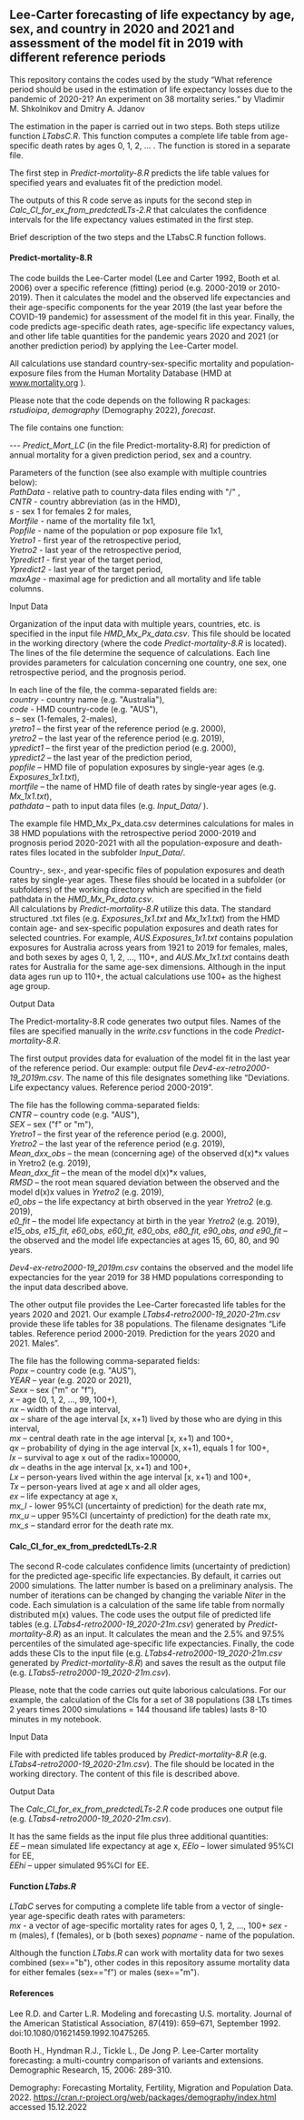 ## Lee-Carter forecasting of life expectancy by age, sex, and country in 2020 and 2021 and assessment of the model fit in 2019 with different reference periods  

This repository contains the codes used by the study 
“What reference period should be used in the estimation of life expectancy losses due to the 
pandemic of 2020-21? An experiment on 38 mortality series.“ 
by Vladimir M. Shkolnikov and Dmitry A. Jdanov

The estimation in the paper is carried out in two steps. Both steps utilize function *LTabsC.R*.
This function computes a complete life table from age-specific death rates by ages 0, 1, 2, ... .
The function is stored in a separate file.  
  
The first step in *Predict-mortality-8.R* predicts the life table values for specified years
and evaluates fit of the prediction model.  

The outputs of this R code serve as inputs for the second step in *Calc_CI_for_ex_from_predctedLTs-2.R* 
that calculates the confidence intervals for the life expectancy values estimated in the first step.   

Brief description of the two steps and the LTabsC.R function follows.


#### Predict-mortality-8.R

The code builds the Lee-Carter model (Lee and Carter 1992, Booth et al. 2006) over a specific 
reference (fitting) period (e.g. 2000-2019 or 2010-2019). Then it calculates the model and the 
observed life expectancies and their age-specific components for the year 2019 (the last year 
before the COVID-19 pandemic) for assessment of the model fit in this year. Finally, the code 
predicts age-specific death rates, age-specific life expectancy values, and other life table 
quantities for the pandemic years 2020 and 2021 (or another prediction period) by applying 
the Lee-Carter model.  

All calculations use standard country-sex-specific mortality and population-exposure files 
from the Human Mortality Database (HMD at www.mortality.org ).  

Please note that the code depends on the following R packages:  
*rstudioipa*, *demography* (Demography 2022), *forecast*.  

The file contains one function:  
  
--- *Predict_Mort_LC* (in the file Predict-mortality-8.R) for prediction of annual mortality
     for a given prediction period, sex and a country.  
     
Parameters of the function (see also example with multiple countries below):  
   *PathData* - relative path to country-data files ending with "/" ,  
   *CNTR* - country abbreviation (as in the HMD),  
   *s* - sex 1 for females  2 for males,  
   *Mortfile* - name of the mortality file 1x1,  
   *Popfile* - name of the population or pop exposure file 1x1,  
   *Yretro1* - first year of the retrospective period,  
   *Yretro2* - last year of the retrospective period,  
   *Ypredict1* - first year of the target period,  
   *Ypredict2* - last year of the target period,  
   *maxAge* - maximal age for prediction and all mortality and life table columns.  
  
Input Data 

Organization of the input data with multiple years, countries, etc. is specified in the input 
file *HMD_Mx_Px_data.csv*. This file should be located in the working directory (where the code 
*Predict-mortality-8.R* is located). The lines of the file determine the sequence of calculations. 
Each line provides parameters for calculation concerning one country, one sex, one retrospective 
period, and the prognosis period. 

In each line of the file, the comma-separated fields are:  
    *country* - country name (e.g. "Australia"),   
    *code* - HMD country-code (e.g. "AUS"),  
    *s* – sex (1-females, 2-males),   
    *yretro1* – the first year of the reference period (e.g. 2000),   
    *yretro2* – the last year of the reference period (e.g. 2019),   
    *ypredict1* – the first year of the prediction period (e.g. 2000),   
    *ypredict2* – the last year of the prediction period,   
    *popfile* – HMD file of population exposures by single-year ages (e.g. *Exposures_1x1.txt*),   
    *mortfile* – the name of HMD file of death rates by single-year ages (e.g. *Mx_1x1.txt*),   
    *pathdata* – path to input data files (e.g. *Input_Data/* ).   

The example file HMD_Mx_Px_data.csv determines calculations for males in 38 HMD populations with 
the retrospective period 2000-2019 and prognosis period 2020-2021 with all the population-exposure 
and death-rates files located in the subfolder *Input_Data/*.  

Country-, sex-, and year-specific files of population exposures and death rates by single-year ages. 
These files should be located in a subfolder (or subfolders) of the working directory which are specified 
in the field pathdata in the *HMD_Mx_Px_data.csv*.  
All calculations by *Predict-mortality-8.R* utilize this data. The standard structured .txt files (e.g. 
*Exposures_1x1.txt* and *Mx_1x1.txt*)  from the HMD contain age- and sex-specific population exposures 
and death rates for selected countries. For example, *AUS.Exposures_1x1.txt* contains population exposures 
for Australia across years from 1921 to 2019 for females, males, and both sexes by ages 0, 1, 2, …, 110+, 
and *AUS.Mx_1x1.txt* contains death rates for Australia for the same age-sex dimensions. Although in the input 
data ages run up to 110+, the actual calculations use 100+ as the highest age group.  

Output Data
     
The Predict-mortality-8.R code generates two output files. Names of the files are specified manually in the 
*write.csv* functions in the code *Predict-mortality-8.R*.

The first output provides data for evaluation of the model fit in the last year of the reference 
period. Our example: output file *Dev4-ex-retro2000-19_2019m.csv*.  The name of this file 
designates something like “Deviations. Life expectancy values. Reference period 2000-2019”. 

The file has the following comma-separated fields:  
    *CNTR* – country code (e.g. "AUS"),   
    *SEX* – sex ("f" or "m"),   
    *Yretro1* – the first year of the reference period (e.g. 2000),   
    *Yretro2* – the last year of the reference period (e.g. 2019),   
    *Mean_dxx_obs* – the mean (concerning age) of the observed d(x)*x values in Yretro2 (e.g. 2019),  
    *Mean_dxx_fit* – the mean of the model d(x)*x values,   
    *RMSD* – the root mean squared deviation between the observed and the model d(x)x values in *Yretro2* (e.g. 2019),   
    *e0_obs* – the life expectancy at birth observed in the year *Yretro2* (e.g. 2019),   
    *e0_fit* – the model life expectancy at birth in the year *Yretro2* (e.g. 2019),  
    *e15_obs, e15_fit, e60_obs, e60_fit, e80_obs, e80_fit, e90_obs, and e90_fit* – the observed 
     and the model life expectancies at ages 15, 60, 80, and 90 years.

*Dev4-ex-retro2000-19_2019m.csv* contains the observed and the model life expectancies for the 
year 2019 for 38 HMD populations corresponding to the input data described above.
 
The other output file provides the Lee-Carter forecasted life tables for the years 2020 and 2021. 
Our example *LTabs4-retro2000-19_2020-21m.csv* provide these life tables for 38 populations. 
The filename designates “Life tables. Reference period 2000-2019. Prediction for the years 2020 and 2021. Males”.  

The file has the following comma-separated fields:  
    *Popx* – country code (e.g. "AUS"),  
    *YEAR* – year (e.g. 2020 or 2021),  
    *Sexx* – sex ("m" or "f"),  
    *x* – age (0, 1, 2, …, 99, 100+),  
    *nx* – width of the age interval,  
    *ax* – share of the age interval [x, x+1) lived by those who are dying in this interval,   
    *mx* – central death rate in the age interval [x, x+1) and 100+,  
    *qx* – probability of dying in the age interval [x, x+1), equals 1 for 100+,  
    *lx* – survival to age x out of the radix=100000,  
    *dx* – deaths in the age interval [x, x+1) and 100+,  
    *Lx* – person-years lived within the age interval [x, x+1) and 100+,  
    *Tx* – person-years lived at age x and all older ages,  
    *ex* – life expectancy at age x,  
    *mx_l* - lower 95%CI (uncertainty of prediction) for the death rate mx,  
    *mx_u* – upper 95%CI (uncertainty of prediction) for the death rate mx,   
    *mx_s* – standard error for the death rate mx.  


#### Calc_CI_for_ex_from_predctedLTs-2.R    

The second R-code calculates confidence limits (uncertainty of prediction) for the predicted 
age-specific life expectancies. By default, it carries out 2000 simulations. The latter number îs 
based on a preliminary analysis. The number of iterations can be changed by changing the variable *Niter*
in the code. 
Each simulation is a calculation of the same life table from normally distributed m(x) values. 
The code uses the output file of predicted life tables (e.g. *LTabs4-retro2000-19_2020-21m.csv*)
generated by *Predict-mortality-8.R*) as an input. It calculates the mean and the 2.5% and 97.5%
percentiles of the simulated age-specific life expectancies. Finally, the code adds these CIs to the 
input file (e.g. *LTabs4-retro2000-19_2020-21m.csv* generated by *Predict-mortality-8.R*) and saves 
the result as the output file (e.g. *LTabs5-retro2000-19_2020-21m.csv*). 

Please, note that the code carries out quite laborious calculations. For our example, the calculation 
of the CIs for a set of 38 populations (38 LTs times 2 years times 2000 simulations = 144 thousand 
life tables) lasts 8-10 minutes in my notebook.          

Input Data

File with predicted life tables produced by *Predict-mortality-8.R* (e.g. *LTabs4-retro2000-19_2020-21m.csv*).
The file should be located in the working directory. The content of this file is described above.  

Output Data
     
The *Calc_CI_for_ex_from_predctedLTs-2.R* code produces one output file (e.g. *LTabs4-retro2000-19_2020-21m.csv*).

It has the same fields as the input file plus three additional quantities:  
    *EE* – mean simulated life expectancy at age x,
    *EElo* – lower simulated 95%CI for EE,  
    *EEhi* – upper simulated 95%CI for EE. 


#### Function *LTabs.R*   

*LTabC* serves for computing a complete life table from a vector of single-year age-specific death rates with parameters:  
     *mx* - a vector of age-specific mortality rates for ages 0, 1, 2, …, 100+
     *sex* -  m (males), f (females), or b (both sexes)
     *popname*  - name of the population.

Although the function *LTabs.R* can work with mortality data for two sexes combined (sex=="b"), other codes in this
repository assume mortality data for either females (sex=="f") or males (sex=="m").       
  

#### References    

Lee R.D. and Carter L.R. Modeling and forecasting U.S. mortality. Journal of the American Statistical 
Association, 87(419): 659–671, September 1992. doi:10.1080/01621459.1992.10475265.

Booth H., Hyndman R.J., Tickle L., De Jong P. Lee-Carter mortality forecasting: a multi-country comparison 
of variants and extensions. Demographic Research, 15, 2006: 289-310.

Demography: Forecasting Mortality, Fertility, Migration and Population Data. 2022.
https://cran.r-project.org/web/packages/demography/index.html accessed 15.12.2022


